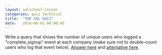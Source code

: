 ```yaml
---
layout: sqlschool-lesson
categories: quiz technical
title:  "THE SQL QUIZ"
date:   2014-06-01 00:00:45
---
```


Write a query that shows the number of unique users who logged a "complete_signup" event at each company (make sure not to double-count users who log that event twice). [Answer here](https://modeanalytics.com/tutorial/reports/ab259c3265a6) and [alternative here](https://modeanalytics.com/tutorial/reports/ffef371920eb).
